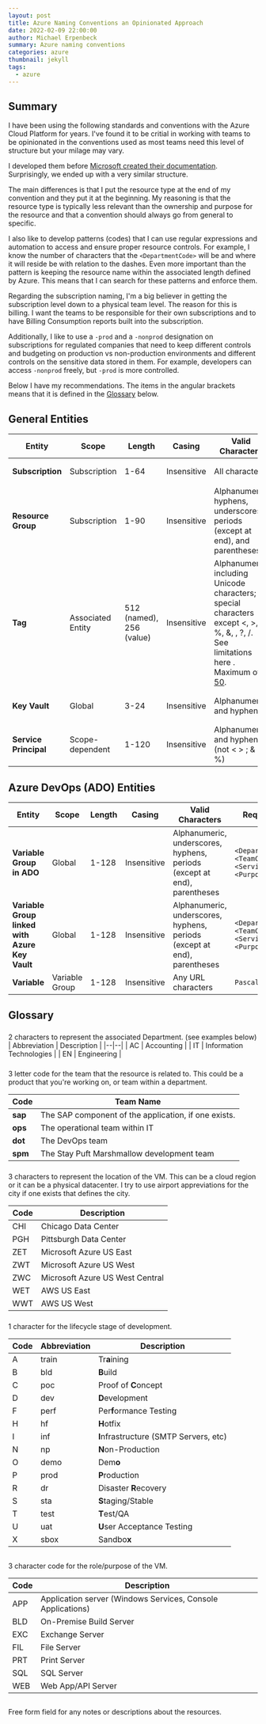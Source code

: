 ```yaml
---
layout: post
title: Azure Naming Conventions an Opinionated Approach
date: 2022-02-09 22:00:00
author: Michael Erpenbeck
summary: Azure naming conventions
categories: azure
thumbnail: jekyll
tags:
  - azure
---
```


## Summary

I have been using the following standards and conventions with the Azure Cloud Platform for years.  I've found it to be critial in working with teams to be opinionated in the conventions used as most teams need this level of structure but your milage may vary.

I developed them before [Microsoft created their documentation](https://docs.microsoft.com/en-us/azure/cloud-adoption-framework/ready/azure-best-practices/resource-naming).  Surprisingly, we ended up with a very similar structure.  

The main differences is that I put the resource type at the end of my convention and they put it at the beginning.  My reasoning is that the resource type is typically less relevant than the ownership and purpose for the resource and that a convention should always go from general to specific.

I also like to develop patterns (codes) that I can use regular expressions and automation to access and ensure proper resource controls.  For example, I know the number of characters that the `<DepartmentCode>` will be and where it will reside be with relation to the dashes.  Even more important than the pattern is keeping the resource name within the associated length defined by Azure.  This means that I can search for these patterns and enforce them.

Regarding the subscription naming, I'm a big believer in getting the subscription level down to a physical team level.  The reason for this is billing.  I want the teams to be responsible for their own subscriptions and to have Billing Consumption reports built into the subscription.

Additionally, I like to use a `-prod` and a `-nonprod` designation on subscriptions for regulated companies that need to keep different controls and budgeting on production vs non-production environments and different controls on the sensitive data stored in them.  For example, developers can access `-nonprod` freely, but `-prod` is more controlled.

Below I have my recommendations.  The items in the angular brackets means that it is defined in the [Glossary](#glossary) below.

## General Entities

| Entity | Scope | Length | Casing | Valid Characters | Required Pattern | Example |
|--|--|--|--|--|--|--|
| **Subscription** | Subscription | 1-64 | Insensitive | All characters | `<DepartmentCode>-<TeamCode>-<ServiceLevelCode>` | `it-sap-prod` |
| **Resource Group** | Subscription | 1-90 | Insensitive | Alphanumeric, hyphens, underscores, periods (except at end), and parentheses | `<DepartmentCode>-?<TeamCode>-<ServiceLevelCode>-<LocationCode>-<PurposeCode>-rg` | `it-sap-prod-zet-app-rg` |
| **Tag** | Associated Entity | 512 (named), 256 (value) | Insensitive | Alphanumeric including Unicode characters; special characters except <, >, %, &, \, ?, /. See limitations here . Maximum of [50](https://docs.microsoft.com/en-us/azure/azure-resource-manager/management/tag-resources?tabs=json#limitations). | `"key" : "value"` | `"department" : "DevOps"` |
| **Key Vault** | Global | 3-24 | Insensitive | Alphanumeric and hyphens | `<DepartmentCode>-?<TeamCode>-<ServiceLevelCode>-vlt` | `it-sap-dev-vlt` |
| **Service Principal** | Scope-dependent | 1-120 | Insensitive | Alphanumeric and hyphens (not < > ; & %) | `<DepartmentCode>-?<TeamCode>-<ServiceLevelCode>-<Description>-sp` | `it-sap-dev-zet-reader-sp` |

## Azure DevOps (ADO) Entities

| Entity | Scope | Length | Casing | Valid Characters | Required Pattern  | Example |
|--|--|--|--|--|--|--|
| **Variable Group in ADO** | Global | 1-128 | Insensitive | Alphanumeric, underscores, hyphens, periods (except at end), parentheses | `<DepartmentCode>-<TeamCode>-<ServiceLevelCode>-?<PurposeCode>-Values`  | `IT-sap-Dev-Values` |
| **Variable Group linked with Azure Key Vault** | Global | 1-128 | Insensitive | Alphanumeric, underscores, hyphens, periods (except at end), parentheses | `<DepartmentCode>-<TeamCode>-<ServiceLevelCode>-?<PurposeCode>-vlt` | `IT-SAP-Dev-ADO-vlt` |
| **Variable** | Variable Group | 1-128 | Insensitive | Any URL characters | `PascalCase` | `BuildConfiguration` |

## Glossary

### <DepartmentCode>

2 characters to represent the associated Department. (see examples below)
| Abbreviation | Description |
|--|--|
| AC | Accounting |
| IT | Information Technologies |
| EN | Engineering |

### <TeamCode>
3 letter code for the team that the resource is related to.  This could be a product that you're working on, or team within a department.


|Code| Team Name |
|--|--|
| **sap** | The SAP component of the application, if one exists. |
| **ops** | The operational team within IT |
| **dot** | The DevOps team |
| **spm** | The Stay Puft Marshmallow development team |

### <LocationCode>

3 characters to represent the location of the VM.  This can be a cloud region or it can be a physical datacenter.  I try to use airport appreviations for the city if one exists that defines the city.

| Code | Description |
|--|--|
| CHI | Chicago Data Center|
| PGH | Pittsburgh Data Center |
| ZET | Microsoft Azure US East |
| ZWT | Microsoft Azure US West |
| ZWC | Microsoft Azure US West Central |
| WET | AWS US East  |
| WWT | AWS US West  |

### <ServiceLevelCode>

1 character for the lifecycle stage of development.

|Code | Abbreviation | Description |
|--|--|--|
| A | train |Tr**a**ining |
| B | bld |**B**uild |
| C | poc | Proof of **C**oncept |
| D | dev | **D**evelopment |
| F | perf |Per**f**ormance Testing |
| H | hf |**H**otfix |
| I | inf | **I**nfrastructure (SMTP Servers, etc) |
| N | np |**N**on-Production |
| O | demo |Dem**o** |
| P | prod |**P**roduction |
| R | dr |Disaster **R**ecovery |
| S | sta |**S**taging/Stable|
| T | test |**T**est/QA|
| U | uat | **U**ser Acceptance Testing |
| X | sbox | Sandbo**x** |

## <PurposeCode>
3 character code for the role/purpose of the VM.

|Code| Description |
|--|--|
| APP | Application server (Windows Services, Console Applications) |
| BLD | On-Premise Build Server |
| EXC | Exchange Server |
| FIL | File Server |
| PRT | Print Server |
| SQL | SQL Server |
| WEB | Web App/API Server |

## <Description>
Free form field for any notes or descriptions about the resources.